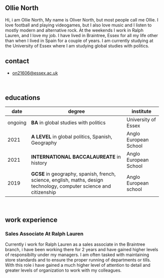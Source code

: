  

## Ollie North
  

Hi, i am Ollie North,
My name is Oliver North, but most people call me Ollie. I love football and playing videogames, but I also love music and I listen to mostly modern and alternative rock. At the weekends I work in Ralph Lauren, and I love my job. I have lived in Braintree, Essex for all my life other than when I lived in Spain for a couple of years. I am currently studying at the University of Essex where I am studying global studies with politics.  




## contact
- on21606@essex.ac.uk

<br>

## educations

| date | degree | institute |
--- | --- | ---
|ongoing|**BA** in global studies with politics |University of Essex|
|2021|**A LEVEL** in global politics, Spanish, Geography|Anglo European School|
|2021|**INTERNATIONAL BACCALAUREATE** in history|Anglo European School|
| 2019 | **GCSE** in geography, spanish, french, science, english, maths, design technology, computer science and citizenship | Anglo European school

<br>

## work experience
### Sales Associate At Ralph Lauren 
Currently i work for Ralph Lauren as a sales associate in the Braintree branch, i have been working there for 2 years and have gained higher levels of responsibilty under my managers. I am often  tasked with maintaining store standards and to ensure the proper running of departments or tills. With this role i have gained a much higher level of attention to detail and greater levels of organization to work with my colleagues.

